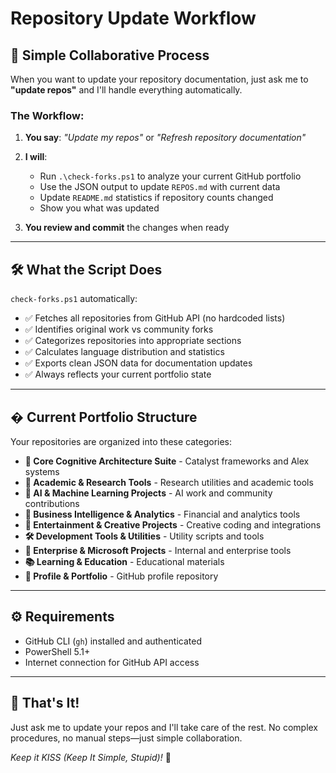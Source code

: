 # Repository Update Workflow

## 🧠 **Simple Collaborative Process**

When you want to update your repository documentation, just ask me to **"update repos"** and I'll handle everything automatically.

### **The Workflow:**

1. **You say**: *"Update my repos"* or *"Refresh repository documentation"*

2. **I will**:
   - Run `.\check-forks.ps1` to analyze your current GitHub portfolio
   - Use the JSON output to update `REPOS.md` with current data
   - Update `README.md` statistics if repository counts changed
   - Show you what was updated

3. **You review and commit** the changes when ready

---

## 🛠️ **What the Script Does**

`check-forks.ps1` automatically:
- ✅ Fetches all repositories from GitHub API (no hardcoded lists)
- ✅ Identifies original work vs community forks
- ✅ Categorizes repositories into appropriate sections
- ✅ Calculates language distribution and statistics
- ✅ Exports clean JSON data for documentation updates
- ✅ Always reflects your current portfolio state

---

## � **Current Portfolio Structure**

Your repositories are organized into these categories:
- **🧠 Core Cognitive Architecture Suite** - Catalyst frameworks and Alex systems
- **📝 Academic & Research Tools** - Research utilities and academic tools
- **🤖 AI & Machine Learning Projects** - AI work and community contributions
- **💼 Business Intelligence & Analytics** - Financial and analytics tools
- **🎵 Entertainment & Creative Projects** - Creative coding and integrations
- **🛠️ Development Tools & Utilities** - Utility scripts and tools
- **🏢 Enterprise & Microsoft Projects** - Internal and enterprise tools
- **📚 Learning & Education** - Educational materials
- **🌟 Profile & Portfolio** - GitHub profile repository

---

## ⚙️ **Requirements**

- GitHub CLI (`gh`) installed and authenticated
- PowerShell 5.1+
- Internet connection for GitHub API access

---

## 🎯 **That's It!**

Just ask me to update your repos and I'll take care of the rest. No complex procedures, no manual steps—just simple collaboration.

*Keep it KISS (Keep It Simple, Stupid)!* 🚀
